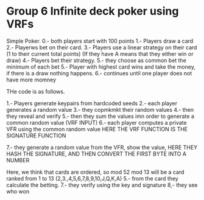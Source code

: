 # Group 6 Infinite deck poker using VRFs
Simple Poker.
0.- both players start with 100 points
1.- Players draw a card
2.- Playerws bet on their card.
3.- Players use a linear strategy on their card (1 to their current total points) (If they have A means that they either win or draw)
4.- Players bet their strategy.
5.- they choose as common bet the minimum of each bet
5.- Player with highest card wins and take the money, if there is a draw nothing happens.
6.- continues until one player does not have more momney


THe code is as follows.

1.- Players generate keypairs from hardcoded seeds
2.- each player generates a random value
3.- they copmkmkt their random values
4.- then they reveal and verify
5.- then they sum the values imn order to generate a common random value (VRF INPUT)
6.- each player computes a private VFR using the common random value
HERE THE VRF FUNCTION IS THE SIGNATURE FUNCTION

7.- they generate a random value from the VFR, show the value, 
HERE THEY HASH THE SIGNATURE, AND THEN CONVERT THE FIRST BYTE INTO A NUMBER

Here, we think that cards are ordered, so mod 52 mod 13 will be a card ranked from 1 to 13 (2,3.,4,5,6,7,8,9,10,J,Q,K,A)
5.- from the card they calculate the betting.
7.- they verify using the key and signature
8,- they see who won

